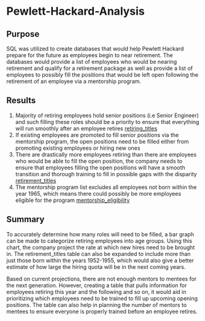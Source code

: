 # Pewlett-Hackard-Analysis
## Purpose
SQL was utilized to create databases that would help Pewlett Hackard prepare for the future as employees begin to near retirement. The databases would provide a list of employees who would be nearing retirement and qualify for a retirement package as well as provide a list of employees to possibly fill the positions that would be left open following the retirement of an employee via a mentorship program.

## Results

1.	Majority of retiring employees hold senior positions (i.e Senior Engineer) and such filling these roles should be a priority to ensure that everything will run smoothly after an employee retires [retiring_titles](Data/retiring_titles.csv)
2.	If existing employees are promoted to fill senior positions via the mentorship program, the open positions need to be filled either from promoting existing employees or hiring new ones
3.	There are drastically more employees retiring than there are employees who would be able to fill the open position, the company needs to ensure that employees filling the open positions will have a smooth transition and thorough training to fill in possible gaps with the disparity [retirement_titles](Data/retirement_titles.csv)
4.	The mentorship program list excludes all employees not born within the year 1965, which means there could possibly be more employees eligible for the program [mentorship_eligibility](Data/mentorship_eligibility.csv)

## Summary
To accurately determine how many roles will need to be filled, a bar graph can be made to categorize retiring employees into age groups. Using this chart, the company project the rate at which new hires need to be brought in. The retirement_titles table can also be expanded to include more than just those born within the years 1952-1955, which would also give a better estimate of how large the hiring quota will be in the next coming years.

Based on current projections, there are not enough mentors to mentees for the next generation. However, creating a table that pulls information for employees retiring this year and the following and so on, it would aid in prioritizing which employees need to be trained to fill up upcoming opening positions. The table can also help in planning the number of mentors to mentees to ensure everyone is properly trained before an employee retires.
